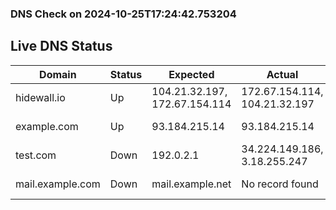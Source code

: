 
### DNS Check on 2024-10-25T17:24:42.753204

## Live DNS Status

| Domain           | Status     | Expected         | Actual           | Timestamp              |
|------------------|------------|------------------|------------------|------------------------|
| hidewall.io | Up | 104.21.32.197, 172.67.154.114 | 172.67.154.114, 104.21.32.197 | 2024-10-25T17:24:42.613038 |
| example.com | Up | 93.184.215.14 | 93.184.215.14 | 2024-10-25T17:24:42.635558 |
| test.com | Down | 192.0.2.1 | 34.224.149.186, 3.18.255.247 | 2024-10-25T17:24:42.684473 |
| mail.example.com | Down | mail.example.net | No record found | 2024-10-25T17:24:42.751161 |
